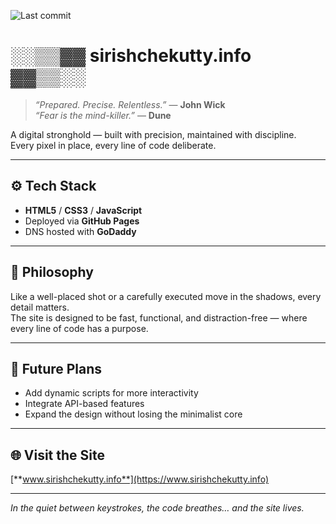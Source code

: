 ![Last commit](https://img.shields.io/github/last-commit/sirish-chekutty/Sirish-portfolio)




# ░░▒▒▓▓ sirishchekutty.info ▓▓▒▒░░

> *“Prepared. Precise. Relentless.”* — **John Wick**  
> *“Fear is the mind-killer.”* — **Dune**  

A digital stronghold — built with precision, maintained with discipline.  
Every pixel in place, every line of code deliberate.  

---


## ⚙️ Tech Stack  
- **HTML5** / **CSS3** / **JavaScript**  
- Deployed via **GitHub Pages**  
- DNS hosted with **GoDaddy**  

---

## 🎯 Philosophy  
Like a well-placed shot or a carefully executed move in the shadows, every detail matters.  
The site is designed to be fast, functional, and distraction-free — where every line of code has a purpose.  

---

## 🚀 Future Plans  
- Add dynamic scripts for more interactivity  
- Integrate API-based features  
- Expand the design without losing the minimalist core  

---

## 🌐 Visit the Site  
[**www.sirishchekutty.info**](https://www.sirishchekutty.info)  

---

*In the quiet between keystrokes, the code breathes… and the site lives.*  

